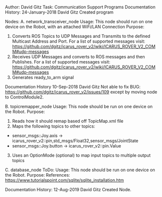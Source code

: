 Author: David Gitz
Task: Communication
Support Programs
Documentation History:
24-January-2018 David Gitz
Created program

Nodes:
A. network_transceiver_node
Usage: This node should run on one device on the Robot, with an attached WiFi/LAN Connection
Purpose:
1. Converts ROS Topics to UDP Messages and Transmits to the defined Multicast Address and Port.  For a list of supported messages visit: 
https://github.com/dgitz/icarus_rover_v2/wiki/ICARUS_ROVER_V2_COMM#udp-messages
2. Receives UDP Messages and converts to ROS messages and then Publishes.  For a list of supported messages visit:
https://github.com/dgitz/icarus_rover_v2/wiki/ICARUS_ROVER_V2_COMM#udp-messages
3. Generates ready_to_arm signal

Documentation History
10-Sep-2018 David Gitz
Not able to fix BUG: https://github.com/dgitz/icarus_rover_v2/issues/109 except by moving node to ControlModule2.

B. topicremapper_node
Usage: This node should be run on one device on the Robot.
Purpose:
1. Reads how it should remap based off TopicMap.xml file
2. Maps the following topics to other topics:
 * sensor_msgs::Joy.axis -> icarus_rover_v2::pin,std_msgs/Float32,sensor_msgs/JointState 
 * sensor_msgs::Joy.button -> icarus_rover_v2::pin.Value
3. Uses an OptionMode (optional) to map input topics to multiple output topics

C. database_node
ToDo:
Usage: This node should be run on one device on the Robot.
Purpose:
References:
https://www.tutorialspoint.com/sqlite/sqlite_installation.htm

Documentation History:
12-Aug-2019 David Gitz
Created Node.
